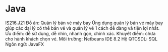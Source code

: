 # Java
IS216.J21
Đồ án: Quản lý bán vé máy bay
Ứng dụng quản lý bán vé máy bay giúp các đại lý có thể bán vé và quản lý vé 1 cách dễ dàng và tiện lợi nhất.
Ưu điểm: dễ sử dụng, dễ nhìn, nhanh gọn, chính xác.
Khuyết điểm: chưa cho hành khách chọn vé.
Môi trường: Netbeans IDE 8.2
Hệ QTCSDL: SQL
Ngôn ngữ: JavaFX
